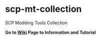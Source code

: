 # scp-mt-collection
SCP Modding Tools Collection

**Go to [Wiki](https://github.com/WH0LEWHALE/scp-mt-collection/wiki) Page to Information and Tutorial**
